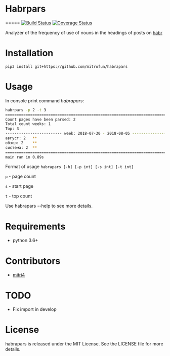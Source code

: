 # Habrpars
=====
[![Build Status](https://travis-ci.org/mitrofun/habrparse.svg?branch=master)](https://travis-ci.org/mitrofun/topverbs) [![Coverage Status](https://coveralls.io/repos/github/mitrofun/habrparse/badge.svg?branch=master)](https://coveralls.io/github/mitrofun/habrparse?branch=master)

Analyzer of the frequency of use of nouns in the headings of posts on [habr](https://habr.com/)

Installation
=====
    pip3 install git+https://github.com/mitrofun/habrapars

Usage
=====
In console print command *habrapars*:
```bash
habrpars -p 2 -t 3
================================================================================
Count pages have been parsed: 2
Total count weeks: 1
Top: 3
------------------------- week: 2018-07-30 - 2018-08-05 ------------------------
август: 2   **
обзор: 2    **
система: 2  **
================================================================================
main ran in 0.89s
```
Format of usage ```habrapars [-h] [-p int] [-s int] [-t int]```

```p``` - page count

```s``` - start page

```t``` - top count

Use habrapars --help to see more details.

Requirements
=====
- python 3.6+

Contributors
=====
- [mitri4](https://github.com/habrapars)

TODO
=====
- Fix import in develop

License
=====
habrapars is released under the MIT License. See the LICENSE file for more details.
